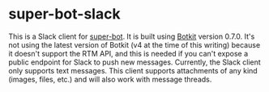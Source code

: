 # super-bot-slack

This is a Slack client for [super-bot](https://github.com/gfaraj/super-bot). It is built using [Botkit](https://www.npmjs.com/package/botkit) version 0.7.0. It's not using the latest version of Botkit (v4 at the time of this writing) because it doesn't support the RTM API, and this is needed if you can't expose a public endpoint for Slack to push new messages. Currently, the Slack client only supports text messages. This client supports attachments of any kind (images, files, etc.) and will also work with message threads.
